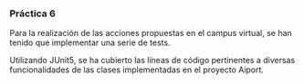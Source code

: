 ### Práctica 6

Para la realización de las acciones propuestas en el campus virtual, se han tenido que implementar una serie de tests.

Utilizando JUnit5, se ha cubierto las líneas de código pertinentes a diversas funcionalidades de las clases implementadas en el proyecto Aiport.
